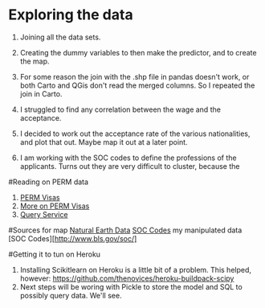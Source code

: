 # Exploring the data

1. Joining all the data sets.

2. Creating the dummy variables to then make the predictor, and to create the map.

3. For some reason the join with the .shp file in pandas doesn't work, or both
Carto and QGis don't read the merged columns. So I repeated the join in Carto.

4. I struggled to find any correlation between the wage and the acceptance.

5. I decided to work out the acceptance rate of the various nationalities,
and plot that out. Maybe map it out at a later point.

6. I am working with the SOC codes to define the professions of the applicants.
Turns out they are very difficult to cluster, because the

#Reading on PERM data

1. [PERM Visas](https://www.usavisanow.com/perm/)
2. [More on PERM Visas](http://www.usa-immigrationlaws.com/legal-services/employment-visas-p-e-r-m)
3. [Query Service](http://redbus2us.com/green-card-sponsors/index.php?searchText=microsoft&searchYear=05&action=search&pn=2)

#Sources for map
[Natural Earth Data](http://www.naturalearthdata.com/downloads/110m-cultural-vectors/110m-admin-0-countries/)
[SOC Codes](https://docs.google.com/a/tamedia.com/spreadsheets/d/1SGhlKSD8ZaFDSKkJeStUfA6amumiQvs4aPfFgoCfaC4/edit?usp=sharing) my manipulated data
[SOC Codes][http://www.bls.gov/soc/]

#Getting it to tun on Heroku
1. Installing Scikitlearn on Heroku is a little bit of a problem. This helped, however:
https://github.com/thenovices/heroku-buildpack-scipy
2. Next steps will be woring with Pickle to store the model and SQL to possibly query data.
We'll see.
